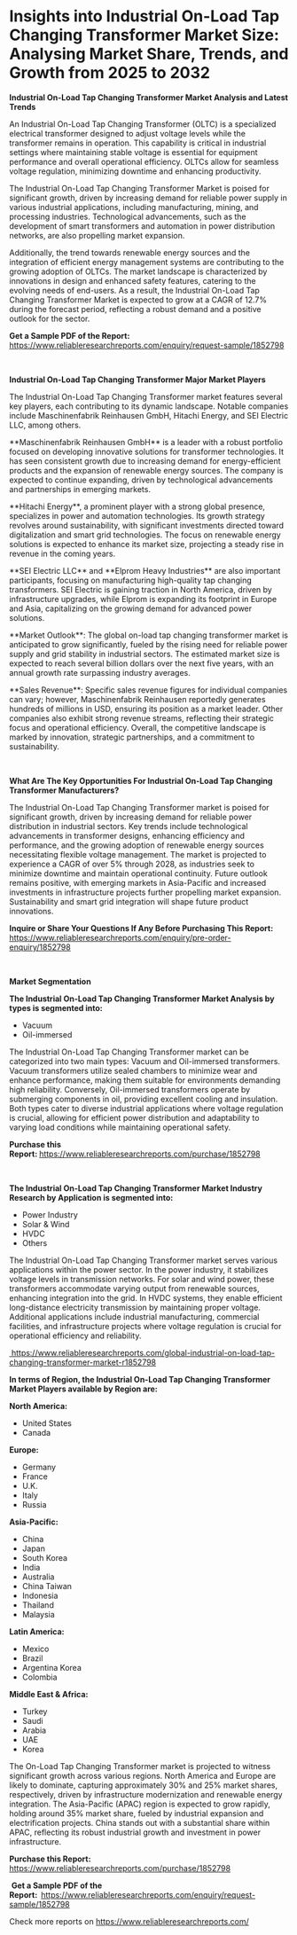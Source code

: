<p><h1>Insights into Industrial On-Load Tap Changing Transformer Market Size: Analysing Market Share, Trends, and Growth from 2025 to 2032</h1></p><p><strong>Industrial On-Load Tap Changing Transformer Market Analysis and Latest Trends</strong></p>
<p><p>An Industrial On-Load Tap Changing Transformer (OLTC) is a specialized electrical transformer designed to adjust voltage levels while the transformer remains in operation. This capability is critical in industrial settings where maintaining stable voltage is essential for equipment performance and overall operational efficiency. OLTCs allow for seamless voltage regulation, minimizing downtime and enhancing productivity.</p><p>The Industrial On-Load Tap Changing Transformer Market is poised for significant growth, driven by increasing demand for reliable power supply in various industrial applications, including manufacturing, mining, and processing industries. Technological advancements, such as the development of smart transformers and automation in power distribution networks, are also propelling market expansion. </p><p>Additionally, the trend towards renewable energy sources and the integration of efficient energy management systems are contributing to the growing adoption of OLTCs. The market landscape is characterized by innovations in design and enhanced safety features, catering to the evolving needs of end-users. As a result, the Industrial On-Load Tap Changing Transformer Market is expected to grow at a CAGR of 12.7% during the forecast period, reflecting a robust demand and a positive outlook for the sector.</p></p>
<p><strong>Get a Sample PDF of the Report:&nbsp;</strong> <a href="https://www.reliableresearchreports.com/enquiry/request-sample/1852798?utm_campaign=2652&utm_medium=2&utm_source=Github&utm_content=ia&utm_term=12042025&utm_id=industrial-on-load-tap-changing-transformer">https://www.reliableresearchreports.com/enquiry/request-sample/1852798</a></p>
<p>&nbsp;</p>
<p><strong>Industrial On-Load Tap Changing Transformer Major Market Players</strong></p>
<p><p>The Industrial On-Load Tap Changing Transformer market features several key players, each contributing to its dynamic landscape. Notable companies include Maschinenfabrik Reinhausen GmbH, Hitachi Energy, and SEI Electric LLC, among others.</p><p>**Maschinenfabrik Reinhausen GmbH** is a leader with a robust portfolio focused on developing innovative solutions for transformer technologies. It has seen consistent growth due to increasing demand for energy-efficient products and the expansion of renewable energy sources. The company is expected to continue expanding, driven by technological advancements and partnerships in emerging markets.</p><p>**Hitachi Energy**, a prominent player with a strong global presence, specializes in power and automation technologies. Its growth strategy revolves around sustainability, with significant investments directed toward digitalization and smart grid technologies. The focus on renewable energy solutions is expected to enhance its market size, projecting a steady rise in revenue in the coming years.</p><p>**SEI Electric LLC** and **Elprom Heavy Industries** are also important participants, focusing on manufacturing high-quality tap changing transformers. SEI Electric is gaining traction in North America, driven by infrastructure upgrades, while Elprom is expanding its footprint in Europe and Asia, capitalizing on the growing demand for advanced power solutions.</p><p>**Market Outlook**: The global on-load tap changing transformer market is anticipated to grow significantly, fueled by the rising need for reliable power supply and grid stability in industrial sectors. The estimated market size is expected to reach several billion dollars over the next five years, with an annual growth rate surpassing industry averages.</p><p>**Sales Revenue**: Specific sales revenue figures for individual companies can vary; however, Maschinenfabrik Reinhausen reportedly generates hundreds of millions in USD, ensuring its position as a market leader. Other companies also exhibit strong revenue streams, reflecting their strategic focus and operational efficiency. Overall, the competitive landscape is marked by innovation, strategic partnerships, and a commitment to sustainability.</p></p>
<p>&nbsp;</p>
<p><strong>What Are The Key Opportunities For Industrial On-Load Tap Changing Transformer Manufacturers?</strong></p>
<p><p>The Industrial On-Load Tap Changing Transformer market is poised for significant growth, driven by increasing demand for reliable power distribution in industrial sectors. Key trends include technological advancements in transformer designs, enhancing efficiency and performance, and the growing adoption of renewable energy sources necessitating flexible voltage management. The market is projected to experience a CAGR of over 5% through 2028, as industries seek to minimize downtime and maintain operational continuity. Future outlook remains positive, with emerging markets in Asia-Pacific and increased investments in infrastructure projects further propelling market expansion. Sustainability and smart grid integration will shape future product innovations.</p></p>
<p><strong>Inquire or Share Your Questions If Any Before Purchasing This Report:</strong> <a href="https://www.reliableresearchreports.com/enquiry/pre-order-enquiry/1852798?utm_campaign=2652&utm_medium=2&utm_source=Github&utm_content=ia&utm_term=12042025&utm_id=industrial-on-load-tap-changing-transformer">https://www.reliableresearchreports.com/enquiry/pre-order-enquiry/1852798</a></p>
<p>&nbsp;</p>
<p><strong>Market Segmentation</strong></p>
<p><strong>The Industrial On-Load Tap Changing Transformer Market Analysis by types is segmented into:</strong></p>
<p><ul><li>Vacuum</li><li>Oil-immersed</li></ul></p>
<p><p>The Industrial On-Load Tap Changing Transformer market can be categorized into two main types: Vacuum and Oil-immersed transformers. Vacuum transformers utilize sealed chambers to minimize wear and enhance performance, making them suitable for environments demanding high reliability. Conversely, Oil-immersed transformers operate by submerging components in oil, providing excellent cooling and insulation. Both types cater to diverse industrial applications where voltage regulation is crucial, allowing for efficient power distribution and adaptability to varying load conditions while maintaining operational safety.</p></p>
<p><strong>Purchase this Report:&nbsp;</strong><a href="https://www.reliableresearchreports.com/purchase/1852798?utm_campaign=2652&utm_medium=2&utm_source=Github&utm_content=ia&utm_term=12042025&utm_id=industrial-on-load-tap-changing-transformer">https://www.reliableresearchreports.com/purchase/1852798</a></p>
<p>&nbsp;</p>
<p><strong>The Industrial On-Load Tap Changing Transformer Market Industry Research by Application is segmented into:</strong></p>
<p><ul><li>Power Industry</li><li>Solar & Wind</li><li>HVDC</li><li>Others</li></ul></p>
<p><p>The Industrial On-Load Tap Changing Transformer market serves various applications within the power sector. In the power industry, it stabilizes voltage levels in transmission networks. For solar and wind power, these transformers accommodate varying output from renewable sources, enhancing integration into the grid. In HVDC systems, they enable efficient long-distance electricity transmission by maintaining proper voltage. Additional applications include industrial manufacturing, commercial facilities, and infrastructure projects where voltage regulation is crucial for operational efficiency and reliability.</p></p>
<p><a href="https://www.reliableresearchreports.com/global-industrial-on-load-tap-changing-transformer-market-r1852798?utm_campaign=2652&utm_medium=2&utm_source=Github&utm_content=ia&utm_term=12042025&utm_id=industrial-on-load-tap-changing-transformer">&nbsp;https://www.reliableresearchreports.com/global-industrial-on-load-tap-changing-transformer-market-r1852798</a></p>
<p><strong>In terms of Region, the Industrial On-Load Tap Changing Transformer Market Players available by Region are:</strong></p>
<p>
    <p> <strong> North America: </strong>
        <ul>
            <li>United States</li>
            <li>Canada</li>
        </ul>
        </p> 
    <p> <strong> Europe: </strong>
        <ul>
            <li>Germany</li>
            <li>France</li>
            <li>U.K.</li>
            <li>Italy</li>
            <li>Russia</li>
        </ul>
        </p> 
    <p> <strong> Asia-Pacific: </strong>
        <ul>
            <li>China</li>
            <li>Japan</li>
            <li>South Korea</li>
            <li>India</li>
            <li>Australia</li>
            <li>China Taiwan</li>
            <li>Indonesia</li>
            <li>Thailand</li>
            <li>Malaysia</li>
        </ul>
        </p> 
    <p> <strong> Latin America: </strong>
        <ul>
            <li>Mexico</li>
            <li>Brazil</li>
            <li>Argentina Korea</li>
            <li>Colombia</li>
        </ul>
        </p> 
    <p> <strong> Middle East & Africa: </strong>
        <ul>
            <li>Turkey</li>
            <li>Saudi</li>
            <li>Arabia</li>
            <li>UAE</li>
            <li>Korea</li>
        </ul>
    </p>
    </p>
<p><p>The On-Load Tap Changing Transformer market is projected to witness significant growth across various regions. North America and Europe are likely to dominate, capturing approximately 30% and 25% market shares, respectively, driven by infrastructure modernization and renewable energy integration. The Asia-Pacific (APAC) region is expected to grow rapidly, holding around 35% market share, fueled by industrial expansion and electrification projects. China stands out with a substantial share within APAC, reflecting its robust industrial growth and investment in power infrastructure.</p></p>
<p><strong>Purchase this Report: </strong><a href="https://www.reliableresearchreports.com/purchase/1852798?utm_campaign=2652&utm_medium=2&utm_source=Github&utm_content=ia&utm_term=12042025&utm_id=industrial-on-load-tap-changing-transformer">https://www.reliableresearchreports.com/purchase/1852798</a></p>
<p>&nbsp;<strong>Get a Sample PDF of the Report:&nbsp;&nbsp;</strong><a href="https://www.reliableresearchreports.com/enquiry/request-sample/1852798?utm_campaign=2652&utm_medium=2&utm_source=Github&utm_content=ia&utm_term=12042025&utm_id=industrial-on-load-tap-changing-transformer">https://www.reliableresearchreports.com/enquiry/request-sample/1852798</a></p>
<p><strong></strong></p>
<p>Check more reports on <a href="https://www.reliableresearchreports.com/?utm_campaign=2652&utm_medium=2&utm_source=Github&utm_content=ia&utm_term=12042025&utm_id=industrial-on-load-tap-changing-transformer">https://www.reliableresearchreports.com/</a></p>
